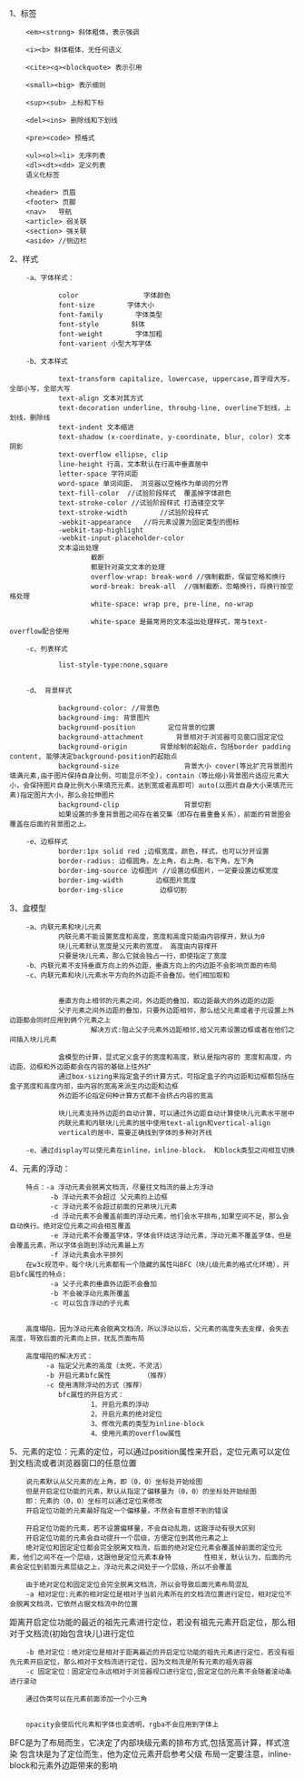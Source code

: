 1、标签
        
        <em><strong> 斜体粗体，表示强调

        <i><b> 斜体粗体，无任何语义

        <cite><q><blockquote> 表示引用
        
        <small><big> 表示细则 
        
        <sup><sub> 上标和下标        
        
        <del><ins> 删除线和下划线
        
        <pre><code> 预格式

        <ul><ol><li> 无序列表
        <dl><dt><dd> 定义列表
        语义化标签

        <header> 页眉
        <footer> 页脚
        <nav>   导航
        <article> 弱关联
        <section> 强关联
        <aside> //侧边栏

2、样式

        -a、字体样式：

                color                字体颜色
                font-size        字体大小
                font-family        字体类型
                font-style        斜体
                font-weight        字体加粗
                font-varient 小型大写字体

        -b、文本样式
                
                text-transform capitalize, lowercase, uppercase,首字母大写，全部小写，全部大写
                text-align 文本对其方式
                text-decoration underline, throuhg-line, overline下划线，上划线，删除线
                text-indent 文本缩进
                text-shadow (x-coordinate, y-coordinate, blur, color) 文本阴影
                text-overflow ellipse, clip
                line-height 行高，文本默认在行高中垂直居中
                letter-space 字符间距
                word-space 单词间距， 浏览器以空格作为单词的分界
                text-fill-color  //试验阶段样式  覆盖掉字体颜色
                text-stroke-color //试验阶段样式 打造镂空文字
                text-stroke-width        //试验阶段样式
                -webkit-appearance   //将元素设置为固定类型的图标
				-webkit-tap-highlight 
				-webkit-input-placeholder-color 
                文本溢出处理
                        截断
						都是针对英文文本的处理
                        overflow-wrap: break-word //强制截断，保留空格和换行
                        word-break: break-all  //强制截断，忽略换行，将换行按空格处理
                        white-space: wrap pre, pre-line, no-wrap

                        white-space 是最常用的文本溢出处理样式，常与text-overflow配合使用
        
        -c、列表样式
                
                list-style-type:none,square


        -d、 背景样式
                
                background-color: //背景色
                background-img: 背景图片
                background-position        定位背景的位置
                background-attachment        背景相对于浏览器可见窗口固定定位
                background-origin        背景绘制的起始点，包括border padding content, 能够决定background-position的起始点
                background-size                背景大小 cover(等比扩充背景图片填满元素,由于图片保持自身比例，可能显示不全)，contain（等比缩小背景图片适应元素大小，会保持图片自身比例大小来填充元素，达到宽或者高即可）auto(以图片自身大小来填充元素)指定图片大小，那么会拉伸图片
                background-clip                背景切割
                如果设置的多重背景图之间存在着交集（即存在着重叠关系），前面的背景图会覆盖在后面的背景图之上。
                
        -e、边框样式
                border:1px solid red ;边框宽度，颜色，样式，也可以分开设置
                border-radius: 边框圆角，左上角，右上角，右下角，左下角
                border-img-source 边框图片 //设置边框图片，一定要设置边框宽度
                border-img-width        边框图片宽度
                border-img-slice         边框切割

3、盒模型

        -a、内联元素和块儿元素
                内联元素不能设置宽度和高度，宽度和高度只能由内容撑开，默认为0
                块儿元素默认宽度是父元素的宽度， 高度由内容撑开
                只要是块儿元素，那么它就会独占一行，即使指定了宽度
        -b、内联元素不支持垂直方向上的外边距，垂直方向上的内边距不会影响页面的布局
        -c、内联元素和块儿元素水平方向的外边距不会叠加，他们相加取和    
        

                垂直方向上相邻的元素之间，外边距的叠加，取边距最大的外边距的边距
                父子元素之间外边距的叠加，只要外边距相邻，那么给父元素或者子元设置上外边距都会同时应用到俩个元素之上
                        解决方式:阻止父子元素外边距相邻,给父元素设置边框或者在他们之间插入块儿元素
        
                盒模型的计算，显式定义盒子的宽度和高度，默认是指内容的 宽度和高度，内边距、边框和外边距都会在内容的基础上往外扩
                通过box-sizing来指定盒子的计算方式，可指定盒子的内边距和边框都包括在盒子宽度和高度内部，由内容的宽高来派生内边距和边框
				外边距不论指定何种计算方式都不会挤占内容的宽高

                块儿元素支持外边距的自动计算，可以通过外边距自动计算使块儿元素水平居中
                内联元素和内联块儿元素的居中使用text-align和vertical-align
                vertical的居中，需要正确找到字体的多种对齐线
        
        -e、通过display可以使元素在inline，inline-block， 和block类型之间相互切换


4、元素的浮动：
        
        特点：-a 浮动元素会脱离文档流，尽量往文档流的最上方浮动
              -b 浮动元素不会超过 父元素的上边框
              -c 浮动元素不会超过前面的兄弟块儿元素
              -d 浮动元素不会覆盖前面的浮动元素，他们会水平排布,如果空间不足，那么会自动换行。绝对定位元素之间会相互覆盖
              -e 浮动元素不会覆盖字体，字体会环绕这浮动元素，浮动元素不覆盖字体，但是会覆盖元素，所以字体会跑到浮动元素最上方
              -f 浮动元素会水平排列
        在w3c规范中，每个块儿元素都有一个隐藏的属性叫BFC（块儿级元素的格式化环境），开启bfc属性的特点:
              -a 父子元素的垂直外边距不会叠加
              -b 不会被浮动元素所覆盖
              -c 可以包含浮动的子元素
                              
        
        高度塌陷，因为浮动元素会脱离文档流，所以浮动以后，父元素的高度失去支撑，会失去高度，导致后面的元素向上拱，扰乱页面布局
        
        高度塌陷的解决方式：
             -a 指定父元素的高度（太死，不灵活）
             -b 开启元素bfc属性        （推荐）
             -c 使用清除浮动的方式（推荐）
                bfc属性的开启方式：
                        1、开启元素的浮动
                        2、开启元素的绝对定位
                        3、修改元素的类型为inline-block
                        4、使用元素的overflow属性
                        
5、元素的定位：元素的定位，可以通过position属性来开启，定位元素可以定位到文档流或者浏览器窗口的任意位置

		说元素默认从父元素的左上角，即（0，0）坐标处开始绘图
		但是开启定位功能的元素，默认从指定了偏移量为（0，0）的坐标处开始绘图	
		即：元素的（0，0）坐标可以通过定位来修改
		开启定位功能的元素最好指定一个偏移量，不然会有意想不到的错误

        开启定位功能的元素，若不设置偏移量，不会自动乱跑，这跟浮动有很大区别
        开启定位功能的元素会自动提升一个层级，方便定位到其他元素之上
        绝对定位和固定定位都会完全脱离文档流，后面的绝对定位元素会覆盖掉前面的定位元素，他们之间不在一个层级，这跟他是定位元素本身特        性相关，默认认为，后面的元素会定位到前面元素层级之上，浮动元素之间处于一个层级，所以不会覆盖
        
        由于绝对定位和固定定位会完全脱离文档流，所以会导致后面元素布局混乱
        -a 相对定位:元素的相对定位是相对于当前元素所在的文档流位置进行定位，相对定位不会脱离文档流，它依然占据文档流中的位置

距离开启定位功能的最近的祖先元素进行定位，若没有祖先元素开启定位，那么相对于文档流(初始包含块儿)进行定位

        -b 绝对定位：绝对定位是相对于距离最近的开启定位功能的祖先元素进行定位，若没有祖先元素开启定位，那么相对于文档流进行定位，因为文档流是所有元素的祖先容器
        -c 固定定位：固定定位永远相对于浏览器视口进行定位,固定定位的元素不会随着滚动条进行滚动

        通过伪类可以在元素前面添加一个小三角


        opacity会使后代元素和字体也变透明，rgba不会应用到字体上


BFC是为了布局而生，它决定了内部块级元素的排布方式,包括宽高计算，样式渲染
包含块是为了定位而生，他为定位元素开启参考父级
布局一定要注意，inline-block和元素外边距带来的影响





        